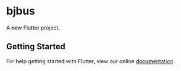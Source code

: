 # bjbus

A new Flutter project.

## Getting Started

For help getting started with Flutter, view our online
[documentation](https://flutter.io/).
